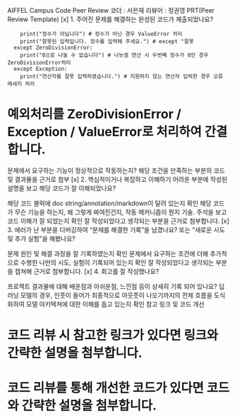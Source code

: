 AIFFEL Campus Code Peer Review
코더 : 서은재
리뷰어 : 정권영
PRT(Peer Review Template)
[x] 1. 주어진 문제를 해결하는 완성된 코드가 제출되었나요?

```except ValueError:
    print("정수가 아닙니다") # 정수가 아닌 경우 ValueError 처리
    print("잘못된 입력입니다. 정수를 입력해 주세요.") # except "잘못
  except ZeroDivisionError:
    print("0으로 나눌 수 없습니다") # 나눗셈 연산 시 두번째 정수가 0인 경우 ZeroDivisionError처리
  except Exception:
    print("연산자를 잘못 입력하였습니다.") # 지원하지 않는 연산자 입력한 경우 오류 메세지 처리
```
# 예외처리를 ZeroDivisionError / Exception / ValueError로 처리하여 간결합니다.

문제에서 요구하는 기능이 정상적으로 작동하는지?
해당 조건을 만족하는 부분의 코드 및 결과물을 근거로 첨부
[x] 2. 핵심적이거나 복잡하고 이해하기 어려운 부분에 작성된 설명을 보고 해당 코드가 잘 이해되었나요?

해당 코드 블럭에 doc string/annotation/markdown이 달려 있는지 확인
해당 코드가 무슨 기능을 하는지, 왜 그렇게 짜여진건지, 작동 메커니즘이 뭔지 기술.
주석을 보고 코드 이해가 잘 되었는지 확인
잘 작성되었다고 생각되는 부분을 근거로 첨부합니다.
[x] 3. 에러가 난 부분을 디버깅하여 “문제를 해결한 기록”을 남겼나요? 또는 “새로운 시도 및 추가 실험”을 해봤나요?

문제 원인 및 해결 과정을 잘 기록하였는지 확인
문제에서 요구하는 조건에 더해 추가적으로 수행한 나만의 시도, 실험이 기록되어 있는지 확인
잘 작성되었다고 생각되는 부분을 캡쳐해 근거로 첨부합니다.
[x] 4. 회고를 잘 작성했나요?

프로젝트 결과물에 대해 배운점과 아쉬운점, 느낀점 등이 상세히 기록 되어 있나요?
딥러닝 모델의 경우, 인풋이 들어가 최종적으로 아웃풋이 나오기까지의 전체 흐름을 도식화하여 모델 아키텍쳐에 대한 이해를 돕고 있는지 확인
참고 링크 및 코드 개선
# 코드 리뷰 시 참고한 링크가 있다면 링크와 간략한 설명을 첨부합니다.
# 코드 리뷰를 통해 개선한 코드가 있다면 코드와 간략한 설명을 첨부합니다.
